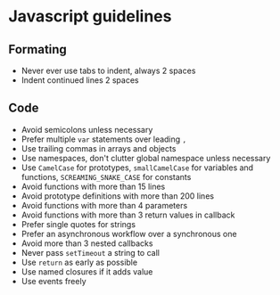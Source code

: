# Javascript guidelines

## Formating

* Never ever use tabs to indent, always 2 spaces
* Indent continued lines 2 spaces

## Code

* Avoid semicolons unless necessary
* Prefer multiple `var` statements over leading `,`
* Use trailing commas in arrays and objects
* Use namespaces, don't clutter global namespace unless necessary
* Use `CamelCase` for prototypes, `smallCamelCase` for variables and
  functions, `SCREAMING_SNAKE_CASE` for constants
* Avoid functions with more than 15 lines
* Avoid prototype definitions with more than 200 lines
* Avoid functions with more than 4 parameters
* Avoid functions with more than 3 return values in callback
* Prefer single quotes for strings
* Prefer an asynchronous workflow over a synchronous one
* Avoid more than 3 nested callbacks
* Never pass `setTimeout` a string to call
* Use `return` as early as possible
* Use named closures if it adds value
* Use events freely
